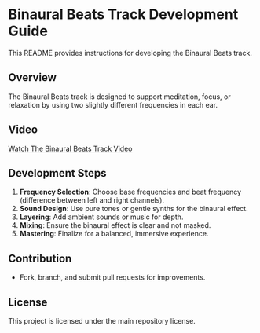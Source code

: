  # Binaural Beats Track Development Guide

This README provides instructions for developing the Binaural Beats track.

## Overview
The Binaural Beats track is designed to support meditation, focus, or relaxation by using two slightly different frequencies in each ear.

## Video
[Watch The Binaural Beats Track Video](https://youtu.be/RoJIf84Na08?si=18uCFb64oyHvrSzC)

## Development Steps
1. **Frequency Selection**: Choose base frequencies and beat frequency (difference between left and right channels).
2. **Sound Design**: Use pure tones or gentle synths for the binaural effect.
3. **Layering**: Add ambient sounds or music for depth.
4. **Mixing**: Ensure the binaural effect is clear and not masked.
5. **Mastering**: Finalize for a balanced, immersive experience.

## Contribution
- Fork, branch, and submit pull requests for improvements.

## License
This project is licensed under the main repository license.